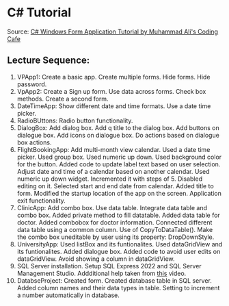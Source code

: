 # C# Tutorial

Source: [C# Windows Form Application Tutorial by Muhammad Ali's Coding Cafe](https://www.youtube.com/playlist?list=PLxefhmF0pcPlDKe7smJMoHPNS1tJQ7w7q)

## Lecture Sequence: 
1. VPApp1: Create a basic app. Create multiple forms. Hide forms. Hide password.
1. VpApp2: Create a Sign up form. Use data across forms. Check box methods. Create a second form.
1. DateTimeApp: Show different date and time formats. Use a date time picker.
1. RadioBUttons: Radio button functionality.
1. DialogBox: Add dialog box. Add q title to the dialog box. Add buttons on dialogue box. Add icons on dialogue box. Do actions based on dialogue box actions.
1. FlightBookingApp: Add multi-month view calendar. Used a date time picker. Used group box. Used numeric up down. Used background color for the button. Added code to update label text based on user selection. Adjust date and time of a calendar based on another calendar. Used numeric up down widget. Incremented it with steps of 5. Disabled editing on it. Selected start and end date from calendar. Added title to form. Modified the startup location of the app on the screen. Application exit functionality.
1. ClinicApp: Add combo box. Use data table. Integrate data table and combo box. Added private method to fill datatable. Added data table for doctor. Added combobox for doctor information. Connected different data table using a common column. Use of CopyToDataTable(). Make the combo box uneditable by user using its property: DropDownStyle.
1. UniversityApp: Used listBox and its funtionalites. Used dataGridView and its funtionalites. Added dialogue box. Added code to avoid user edits on dataGridView. Avoid showing a column in dataGridView.
1. SQL Server installation. Setup SQL Express 2022 and SQL Server Management Studio. Addditional help taken from [this](https://www.youtube.com/watch?v=dJ6c3OgIVDM) video.
1. DatabseProject: Created form. Created database table in SQL server. Added column names and their data types in table. Setting to increment a number automatically in database.